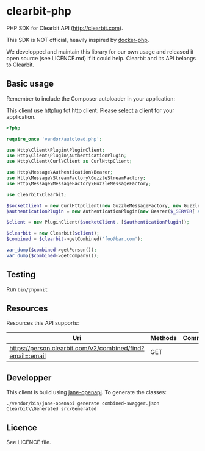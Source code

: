 # clearbit-php

PHP SDK for Clearbit API (http://clearbit.com).

This SDK is NOT official, heavily inspired by [docker-php](https://github.com/docker-php/docker-php).

We developped and maintain this library for our own usage and released it open
source (see LICENCE.md) if it could help.
Clearbit and its API belongs to Clearbit.

## Basic usage

Remember to include the Composer autoloader in your application:

This client use [httplug](http://httplug.io/) fot http client. Please
[select](http://docs.php-http.org/en/latest/httplug/users.html) a client for
your application.

```php
<?php

require_once 'vendor/autoload.php';

use Http\Client\Plugin\PluginClient;
use Http\Client\Plugin\AuthenticationPlugin;
use Http\Client\Curl\Client as CurlHttpClient;

use Http\Message\Authentication\Bearer;
use Http\Message\StreamFactory\GuzzleStreamFactory;
use Http\Message\MessageFactory\GuzzleMessageFactory;

use Clearbit\Clearbit;

$socketClient = new CurlHttpClient(new GuzzleMessageFactory, new GuzzleStreamFactory);
$authenticationPlugin = new AuthenticationPlugin(new Bearer($_SERVER['API_TOKEN']));

$client = new PluginClient($socketClient, [$authenticationPlugin]);

$clearbit = new Clearbit($client);
$combined = $clearbit->getCombined('foo@bar.com');

var_dump($combined->getPerson());
var_dump($combined->getCompany());
```

## Testing

Run `bin/phpunit`


## Resources

Resources this API supports:

| Uri                                                                               | Methods   | Comments          |
| ---------------------------------------------------------------------             | --------- | ---------         |
| https://person.clearbit.com/v2/combined/find?email=:email                              | GET       |                   |
## Developper

This client is build using [jane-openapi](https://github.com/jolicode/jane-openapi).
To generate the classes:

```
./vendor/bin/jane-openapi generate combined-swagger.json Clearbit\\Generated src/Generated
```

## Licence

See LICENCE file.
